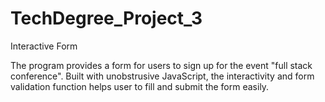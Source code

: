 # TechDegree_Project_3
 Interactive Form

The program provides a form for users to sign up for the event "full stack conference".
Built with unobstrusive JavaScript, the interactivity and form validation function helps user to fill and submit the form easily.